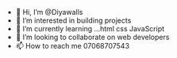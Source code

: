 - 👋 Hi, I’m @Diyawalls
- 👀 I’m interested in building projects  
- 🌱 I’m currently learning ...html css JavaScript 
- 💞️ I’m looking to collaborate on web developers 
- 📫 How to reach me 07068707543

<!---
Diyawalls/Diyawalls is a ✨ special ✨ repository because its `README.md` (this file) appears on your GitHub profile.
You can click the Preview link to take a look at your changes.
--->
